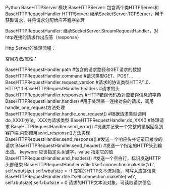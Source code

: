 Python BaseHTTPServer 模块
BaseHTTPServer:
	包含两个类HTTPServer和BaseHTTPRequestHandler
HTTPServer:
    继承SocketServer.TCPServer，用于获取请求，并将请求分配给应答程序处理

BaseHTTPRequestHandler:
    继承SocketServer.StreamRequestHandler，对http连接的请求作出应答（response）

Http Server的处理流程：
	









常用方法/属性：

BaseHTTPRequestHandler.path                    #包含的请求路径和GET请求的数据
BaseHTTPRequestHandler.command                 #请求类型GET、POST...
BaseHTTPRequestHandler.request_version         #请求的协议类型HTTP/1.0、HTTP/1.1
BaseHTTPRequestHandler.headers                 #请求的头
BaseHTTPRequestHandler.responses               #HTTP错误代码及对应错误信息的字典
BaseHTTPRequestHandler.handle()                #用于处理某一连接对象的请求，调用handle_one_request方法处理
BaseHTTPRequestHandler.handle_one_request()    #根据请求类型调用do_XXX()方法，XXX为请求类型
BaseHTTPRequestHandler.do_XXX()                #处理请求
BaseHTTPRequestHandler.send_error()            #发送并记录一个完整的错误回复到客户端,内部调用send_response()方法实现
BaseHTTPRequestHandler.send_response()         #发送一个响应头并记录已接收的请求
BaseHTTPRequestHandler.send_header()           #发送一个指定的HTTP头到输出流。 keyword 应该指定头关键字，value 指定它的值
BaseHTTPRequestHandler.end_headers()           #发送一个空白行，标识发送HTTP头部结束
BaseHTTPRequestHandler.wfile    #self.connection.makefile('rb', self.wbufsize) self.wbufsize = -1 应答的HTTP文本流对象，可写入应答信息
BaseHTTPRequestHandler.rfile    #self.connection.makefile('wb', self.rbufsize) self.rbufsize = 0  请求的HTTP文本流对象，可读取请求信息